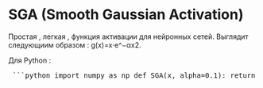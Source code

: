 # SGA (Smooth Gaussian Activation)

Простая , легкая , функция активации для нейронных сетей. Выглядит следующиим образом : g(x)=x⋅e^−αx2.

Для Python :

<pre> ```python import numpy as np def SGA(x, alpha=0.1): return x * np.exp(-alpha * x**2) ``` </pre>
